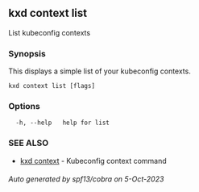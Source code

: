 ## kxd context list

List kubeconfig contexts

### Synopsis

This displays a simple list of your kubeconfig contexts.

```
kxd context list [flags]
```

### Options

```
  -h, --help   help for list
```

### SEE ALSO

* [kxd context](kxd_context.md)	 - Kubeconfig context command

###### Auto generated by spf13/cobra on 5-Oct-2023
